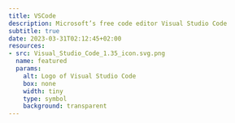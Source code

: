 ```yaml
---
title: VSCode
description: Microsoft’s free code editor Visual Studio Code
subtitle: true
date: 2023-03-31T02:12:45+02:00
resources:
- src: Visual_Studio_Code_1.35_icon.svg.png
  name: featured
  params:
    alt: Logo of Visual Studio Code
    box: none
    width: tiny
    type: symbol
    background: transparent
---
```

